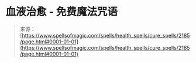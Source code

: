 <!--yml

category: 未分类

date: 2024-06-12 18:35:44

-->

# 血液治愈 - 免费魔法咒语

> 来源：[https://www.spellsofmagic.com/spells/health_spells/cure_spells/2185/page.html#0001-01-01](https://www.spellsofmagic.com/spells/health_spells/cure_spells/2185/page.html#0001-01-01)
